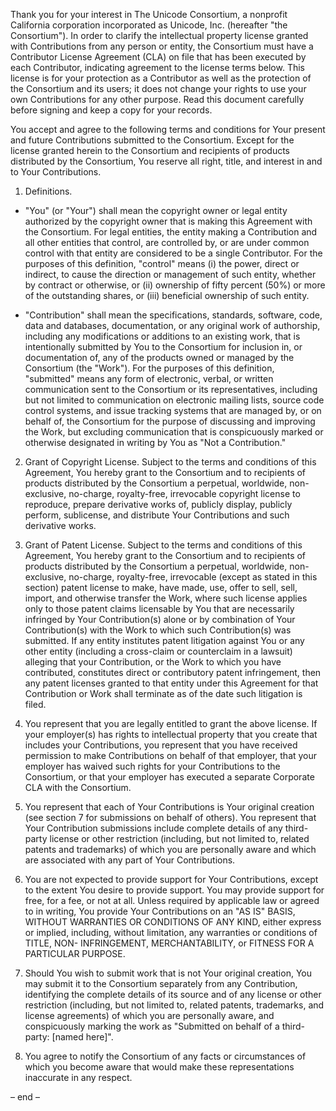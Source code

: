 Thank you for your interest in The Unicode Consortium, a nonprofit California corporation incorporated as Unicode, Inc. (hereafter "the Consortium"). In order to clarify the intellectual property license granted with Contributions from any person or entity, the Consortium must have a Contributor License Agreement (CLA) on file that has been executed by each Contributor, indicating agreement to the license terms below. This license is for your protection as a Contributor as well as the protection of the Consortium and its users; it does not change your rights to use your own Contributions for any other purpose. Read this document carefully before signing and keep a copy for your records.

You accept and agree to the following terms and conditions for Your present and future Contributions submitted to the Consortium. Except for the license granted herein to the Consortium and recipients of products distributed by the Consortium, You reserve all right, title, and interest in and to Your Contributions.

1. Definitions.

- "You" (or "Your") shall mean the copyright owner or legal entity authorized by the copyright owner that is making this Agreement with the Consortium. For legal entities, the entity making a Contribution and all other entities that control, are controlled by, or are under common control with that entity are considered to be a single Contributor. For the purposes of this definition, "control" means (i) the power, direct or indirect, to cause the direction or management of such entity, whether by contract or otherwise, or (ii) ownership of fifty percent (50%) or more of the outstanding shares, or (iii) beneficial ownership of such entity.

- "Contribution" shall mean the specifications, standards, software, code, data and databases, documentation, or any original work of authorship, including any modifications or additions to an existing work, that is intentionally submitted by You to the Consortium for inclusion in, or documentation of, any of the products owned or managed by the Consortium (the "Work"). For the purposes of this definition, "submitted" means any form of electronic, verbal, or written communication sent to the Consortium or its representatives, including but not limited to communication on electronic mailing lists, source code control systems, and issue tracking systems that are managed by, or on behalf of, the Consortium for the purpose of discussing and improving the Work, but excluding communication that is conspicuously marked or otherwise designated in writing by You as "Not a Contribution."

2. Grant of Copyright License. Subject to the terms and conditions of this Agreement, You hereby grant to the Consortium and to recipients of products distributed by the Consortium a perpetual, worldwide, non-exclusive, no-charge, royalty-free, irrevocable copyright license to reproduce, prepare derivative works of, publicly display, publicly perform, sublicense, and distribute Your Contributions and such derivative works.

3. Grant of Patent License. Subject to the terms and conditions of this Agreement, You hereby grant to the Consortium and to recipients of products distributed by the Consortium a perpetual, worldwide, non-exclusive, no-charge, royalty-free, irrevocable (except as stated in this section) patent license to make, have made, use, offer to sell, sell, import, and otherwise transfer the Work, where such license applies only to those patent claims licensable by You that are necessarily infringed by Your Contribution(s) alone or by combination of Your Contribution(s) with the Work to which such Contribution(s) was submitted. If any entity institutes patent litigation against You or any other entity (including a cross-claim or counterclaim in a lawsuit) alleging that your Contribution, or the Work to which you have contributed, constitutes direct or contributory patent infringement, then any patent licenses granted to that entity under this Agreement for that Contribution or Work shall terminate as of the date such litigation is filed.

4. You represent that you are legally entitled to grant the above license. If your employer(s) has rights to intellectual property that you create that includes your Contributions, you represent that you have received permission to make Contributions on behalf of that employer, that your employer has waived such rights for your Contributions to the Consortium, or that your employer has executed a separate Corporate CLA with the Consortium.

5. You represent that each of Your Contributions is Your original creation (see section 7 for submissions on behalf of others). You represent that Your Contribution submissions include complete details of any third-party license or other restriction (including, but not limited to, related patents and trademarks) of which you are personally aware and which are associated with any part of Your Contributions.

6. You are not expected to provide support for Your Contributions, except to the extent You desire to provide support. You may provide support for free, for a fee, or not at all. Unless required by applicable law or agreed to in writing, You provide Your Contributions on an "AS IS" BASIS, WITHOUT WARRANTIES OR CONDITIONS OF ANY KIND, either express or implied, including, without limitation, any warranties or conditions of TITLE, NON- INFRINGEMENT, MERCHANTABILITY, or FITNESS FOR A PARTICULAR PURPOSE.

7. Should You wish to submit work that is not Your original creation, You may submit it to the Consortium separately from any Contribution, identifying the complete details of its source and of any license or other restriction (including, but not limited to, related patents, trademarks, and license agreements) of which you are personally aware, and conspicuously marking the work as "Submitted on behalf of a third-party: [named here]".

8. You agree to notify the Consortium of any facts or circumstances of which you become aware that would make these representations inaccurate in any respect.

– end –
